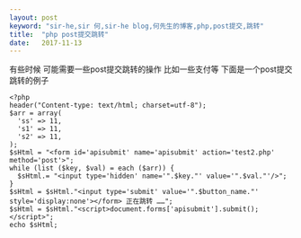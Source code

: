 ```yaml
---
layout: post
keyword: "sir-he,sir 何,sir-he blog,何先生的博客,php,post提交,跳转"
title:  "php post提交跳转"
date:   2017-11-13
---
```


有些时候 可能需要一些post提交跳转的操作 比如一些支付等 下面是一个post提交跳转的例子

    <?php
    header("Content-type: text/html; charset=utf-8");
    $arr = array(
      'ss' => 11,
      's1' => 11,
      's2' => 11,
    );
    $sHtml = "<form id='apisubmit' name='apisubmit' action='test2.php' method='post'>";
    while (list ($key, $val) = each ($arr)) {
      $sHtml.= "<input type='hidden' name='".$key."' value='".$val."'/>";
    }
    $sHtml = $sHtml."<input type='submit' value='".$button_name."' style='display:none'></form> 正在跳转 ……";
    $sHtml = $sHtml."<script>document.forms['apisubmit'].submit();</script>";
    echo $sHtml;